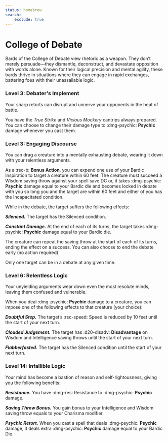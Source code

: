 ```yaml
---
status: homebrew
search:
    exclude: true
---
```


# College of Debate

Bards of the College of Debate view rhetoric as a weapon. They don’t merely persuade—they dismantle, deconstruct, and devastate opposition with words alone. Known for their logical precision and mental agility, these bards thrive in situations where they can engage in rapid exchanges, battering foes with their unassailable logic.

### Level 3: Debater's Implement

Your sharp retorts can disrupt and unnerve your opponents in the heat of battle.

You have the *True Strike* and *Vicious Mockery* cantrips always prepared. You can choose to change their damage type to :dmg-psychic: **Psychic** damage whenever you cast them.

### Level 3: Engaging Discourse

You can drag a creature into a mentally exhausting debate, wearing it down with your relentless arguments.

As a :rsc-b: **Bonus Action**, you can expend one use of your Bardic Inspiration to target a creature within 60 feet. The creature must succeed a Wisdom saving throw against your spell save DC or, it takes :dmg-psychic: **Psychic** damage equal to your Bardic die and becomes locked in debate with you so long you and the target are within 60 feet and either of you has the Incapacitated condition.

While in the debate, the target suffers the following effects:

***Silenced.*** The target has the Silenced condition.

***Constant Damage.*** At the end of each of its turns, the target takes :dmg-psychic: **Psychic** damage equal to your Bardic die.

The creature can repeat the saving throw at the start of each of its turns, ending the effect on a success. You can also choose to end the debate early (no action required)

Only one target can be in a debate at any given time.

### Level 6: Relentless Logic

Your unyielding arguments wear down even the most resolute minds, leaving them confused and vulnerable. 

When you deal :dmg-psychic: **Psychic** damage to a creature, you can impose one of the following effects to that creature (your choice):

***Doubtful Step.*** The target’s :rsc-speed: Speed is reduced by 10 feet until the start of your next turn.

***Clouded Judgement.*** The target has :d20-disadv: **Disadvantage** on Wisdom and Intelligence saving throws until the start of your next turn.

***Flabberfasted.*** The target has the Silenced condition until the start of your next turn.

### Level 14: Infallible Logic

Your mind has become a bastion of reason and self-rightousness, giving you the following benefits:

***Resistance.*** You have :dmg-res: Resistance to :dmg-psychic: **Psychic** damage.

***Saving Throw Bonus.*** You gain bonus to your Intelligence and Wisdom saving throw equals to your Charisma modifier.

***Psychic Retort.*** When you cast a spell that deals :dmg-psychic: **Psychic** damage, it deals extra :dmg-psychic: **Psychic** damage equal to your Bardic Die.
